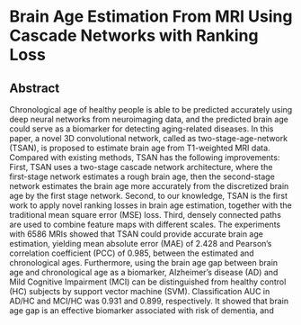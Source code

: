 # Brain Age Estimation From MRI Using Cascade Networks with Ranking Loss

## Abstract

Chronological age of healthy people is able to be predicted accurately using deep neural networks from neuroimaging data, and the predicted brain age could serve as a biomarker for detecting aging-related diseases. In this paper, a novel 3D convolutional network, called as two-stage-age-network (TSAN), is proposed to estimate brain age from T1-weighted MRI data. Compared with existing methods, TSAN has the following improvements: First, TSAN uses a two-stage cascade network architecture, where the first-stage network estimates a rough brain age, then the second-stage network estimates the brain age more accurately from the discretized brain age by the first stage network. Second, to our knowledge, TSAN is the first work to apply novel ranking losses in brain age estimation, together with the traditional mean square error (MSE) loss. Third, densely connected paths are used to combine feature maps with different scales. The experiments with 6586 MRIs showed that TSAN could provide accurate brain age estimation, yielding mean absolute error (MAE) of 2.428 and Pearson’s correlation coefficient (PCC) of 0.985, between the estimated and chronological ages. Furthermore, using the brain age gap between brain age and chronological age as a biomarker, Alzheimer’s disease (AD) and Mild Cognitive Impairment (MCI) can be distinguished from healthy control (HC) subjects by support vector machine (SVM). Classification AUC in AD/HC and MCI/HC was 0.931 and 0.899, respectively. It showed that brain age gap is an effective biomarker associated with risk of dementia, and